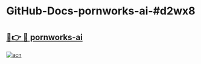 # GitHub-Docs-pornworks-ai-#d2wx8

# <h2><a href="https://andorid.site?title=pornworks-ai&ref=07A">🔗👉 🔴 pornworks-ai</a></h2>

[![acn](https://github.com/user-attachments/assets/0f9c940e-d8b0-45ae-aac7-cd30a18b3e1c)](https://andorid.site?title=pornworks-ai&ref=07A)

